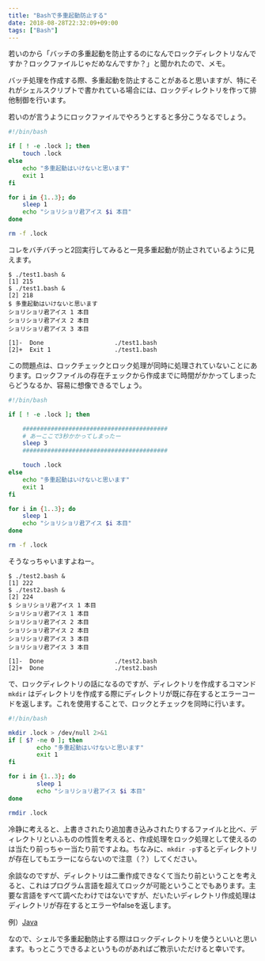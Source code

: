```yaml
---
title: "Bashで多重起動防止する"
date: 2018-08-28T22:32:09+09:00
tags: ["Bash"]
---
```


若いのから「バッチの多重起動を防止するのになんでロックディレクトリなんですか？ロックファイルじゃだめなんですか？」と聞かれたので、メモ。

<!--more-->

バッチ処理を作成する際、多重起動を防止することがあると思いますが、特にそれがシェルスクリプトで書かれている場合には、ロックディレクトリを作って排他制御を行います。

若いのが言うようにロックファイルでやろうとすると多分こうなるでしょう。

```bash
#!/bin/bash

if [ ! -e .lock ]; then
	touch .lock
else
	echo "多重起動はいけないと思います"
	exit 1
fi

for i in {1..3}; do
	sleep 1
	echo "ショリショリ君アイス $i 本目"
done

rm -f .lock
```

コレをバチバチっと2回実行してみると一見多重起動が防止されているように見えます。

```text
$ ./test1.bash &
[1] 215
$ ./test1.bash &
[2] 218
$ 多重起動はいけないと思います
ショリショリ君アイス 1 本目
ショリショリ君アイス 2 本目
ショリショリ君アイス 3 本目

[1]-  Done                    ./test1.bash
[2]+  Exit 1                  ./test1.bash
```

この問題点は、ロックチェックとロック処理が同時に処理されていないことにあります。ロックファイルの存在チェックから作成までに時間がかかってしまったらどうなるか、容易に想像できるでしょう。

```bash
#!/bin/bash

if [ ! -e .lock ]; then

	#########################################
	# あーここで3秒かかってしまったー
	sleep 3
	#########################################

	touch .lock
else
	echo "多重起動はいけないと思います"
	exit 1
fi

for i in {1..3}; do
	sleep 1
	echo "ショリショリ君アイス $i 本目"
done

rm -f .lock
```

そうなっちゃいますよねー。

```text
$ ./test2.bash &
[1] 222
$ ./test2.bash &
[2] 224
$ ショリショリ君アイス 1 本目
ショリショリ君アイス 1 本目
ショリショリ君アイス 2 本目
ショリショリ君アイス 2 本目
ショリショリ君アイス 3 本目
ショリショリ君アイス 3 本目

[1]-  Done                    ./test2.bash
[2]+  Done                    ./test2.bash
```

で、ロックディレクトリの話になるのですが、ディレクトリを作成するコマンド `mkdir` はディレクトリを作成する際にディレクトリが既に存在するとエラーコードを返します。これを使用することで、ロックとチェックを同時に行います。

```bash
#!/bin/bash

mkdir .lock > /dev/null 2>&1
if [ $? -ne 0 ]; then
        echo "多重起動はいけないと思います"
        exit 1
fi

for i in {1..3}; do
        sleep 1
        echo "ショリショリ君アイス $i 本目"
done

rmdir .lock
```

冷静に考えると、上書きされたり追加書き込みされたりするファイルと比べ、ディレクトリといふものの性質を考えると、作成処理をロック処理として使えるのは当たり前っちゃー当たり前ですよね。ちなみに、`mkdir -p`するとディレクトリが存在してもエラーにならないので注意（？）してください。

余談なのですが、ディレクトリは二重作成できなくて当たり前ということを考えると、これはプログラム言語を超えてロックが可能ということでもあります。主要な言語をすべて調べたわけではないですが、だいたいディレクトリ作成処理はディレクトリが存在するとエラーやfalseを返します。

例）[Java](https://docs.oracle.com/javase/jp/7/api/java/io/File.html#mkdir())

なので、シェルで多重起動防止する際はロックディレクトリを使うといいと思います。もっとこうできるよというものがあればご教示いただけると幸いです。
